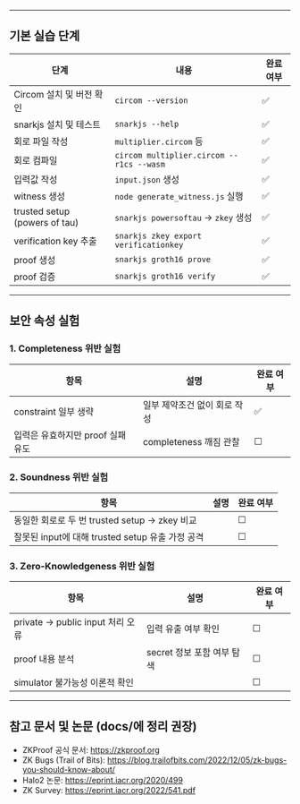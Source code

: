 
---

## 기본 실습 단계

| 단계 | 내용 | 완료 여부 |
|------|------|------------|
| Circom 설치 및 버전 확인 | `circom --version` | ✅ |
| snarkjs 설치 및 테스트 | `snarkjs --help` | ✅ |
| 회로 파일 작성 | `multiplier.circom` 등 | ✅ |
| 회로 컴파일 | `circom multiplier.circom --r1cs --wasm` | ✅ |
| 입력값 작성 | `input.json` 생성 | ✅ |
| witness 생성 | `node generate_witness.js` 실행 | ✅ |
| trusted setup (powers of tau) | `snarkjs powersoftau` → `zkey` 생성 | ✅ |
| verification key 추출 | `snarkjs zkey export verificationkey` | ✅ |
| proof 생성 | `snarkjs groth16 prove` | ✅ |
| proof 검증 | `snarkjs groth16 verify` | ✅ |

---

## 보안 속성 실험

### 1. Completeness 위반 실험

| 항목 | 설명 | 완료 여부 |
|------|------|------------|
| constraint 일부 생략 | 일부 제약조건 없이 회로 작성 | ✅ |
| 입력은 유효하지만 proof 실패 유도 | completeness 깨짐 관찰 | ☐ |

### 2. Soundness 위반 실험

| 항목 | 설명 | 완료 여부 |
|------|------|------------|
| 동일한 회로로 두 번 trusted setup → zkey 비교 | | ☐ |
| 잘못된 input에 대해 trusted setup 유출 가정 공격 | | ☐ |

### 3. Zero-Knowledgeness 위반 실험

| 항목 | 설명 | 완료 여부 |
|------|------|------------|
| private → public input 처리 오류 | 입력 유출 여부 확인 | ☐ |
| proof 내용 분석 | secret 정보 포함 여부 탐색 | ☐ |
| simulator 불가능성 이론적 확인 | | ☐ |

---

## 참고 문서 및 논문 (docs/에 정리 권장)

- ZKProof 공식 문서: https://zkproof.org
- ZK Bugs (Trail of Bits): https://blog.trailofbits.com/2022/12/05/zk-bugs-you-should-know-about/
- Halo2 논문: https://eprint.iacr.org/2020/499
- ZK Survey: https://eprint.iacr.org/2022/541.pdf

